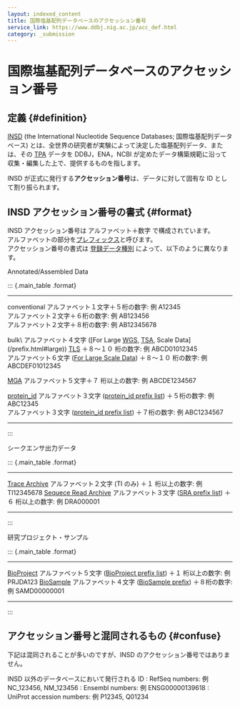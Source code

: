```yaml
---
layout: indexed_content
title: 国際塩基配列データベースのアクセッション番号
service_link: https://www.ddbj.nig.ac.jp/acc_def.html
category: _submission
---
```


国際塩基配列データベースのアクセッション番号
============================================

定義 {#definition}
----

[INSD](/insdc.html#insd) (the International Nucleotide Sequence
Databases; 国際塩基配列データベース)
とは、全世界の研究者が実験によって決定した塩基配列データ、または、その
[TPA](/ddbj/tpa.html) データを DDBJ，ENA，NCBI
が定めたデータ構築規範に沿って収集・編集した上で、提供するものを指します。

INSD が正式に発行する**アクセッション番号**は、データに対して固有な ID
として割り振られます。

INSD アクセッション番号の書式 {#format}
-----------------------------

INSD アクセッション番号は アルファベット＋数字 で構成されています。\
アルファベットの部分を[プレフィックス](/prefix.html)と呼びます。\
アクセッション番号の書式は [登録データ種別](/data-categories.html)
によって、以下のように異なります。

Annotated/Assembled Data

::: {.main_table .format}
  ------------------------------------------------- -----------------------------------
  conventional                                      アルファベット１文字＋５桁の数字:
                                                    例 A12345\
                                                    アルファベット２文字＋６桁の数字:
                                                    例 AB123456\
                                                    アルファベット２文字＋８桁の数字:
                                                    例 AB12345678

  bulk\                                             アルファベット４文字 ([For Large
  [WGS](/ddbj/wgs.html), [TSA](/ddbj/tsa.html),     Scale Data](/prefix.html#large))
  [TLS](/ddbj/tls.html)                             ＋８～１０ 桁の数字: 例
                                                    ABCD01012345\
                                                    アルファベット６文字 ([For Large
                                                    Scale Data](/prefix.html#large))
                                                    ＋８～１０ 桁の数字: 例
                                                    ABCDEF01012345

  [MGA](/ddbj/mga.html)                             アルファベット５文字＋７
                                                    桁以上の数字: 例 ABCDE1234567

  [protein\_id](/ddbj/qualifiers.html#protein_id)   アルファベット３文字 ([protein\_id
                                                    prefix list](/prefix.html#protein))
                                                    ＋５桁の数字: 例 ABC12345\
                                                    アルファベット３文字 ([protein\_id
                                                    prefix list](/prefix.html#protein))
                                                    ＋７桁の数字: 例 ABC1234567
  ------------------------------------------------- -----------------------------------
:::

シークエンサ出力データ

::: {.main_table .format}
  ----------------------------------------- --------------------------------------------------------------------------------------------
  [Trace Archive](/dta/index.html)          アルファベット２文字 (TI のみ) ＋１ 桁以上の数字: 例 TI12345678
  [Sequece Read Archive](/dra/index.html)   アルファベット３文字 ([SRA prefix list](/prefix.html#dra)) ＋６ 桁以上の数字: 例 DRA000001
  ----------------------------------------- --------------------------------------------------------------------------------------------
:::

研究プロジェクト・サンプル

::: {.main_table .format}
  -------------------------------------- ------------------------------------------------------------------------------------------------------
  [BioProject](/bioproject/index.html)   アルファベット５文字 ([BioProject prefix list](/prefix.html#project)) ＋１ 桁以上の数字: 例 PRJDA123
  [BioSample](/biosample/index.html)     アルファベット４文字 ([BioSample prefix](/prefix.html#sample)) ＋８桁の数字: 例 SAMD00000001
  -------------------------------------- ------------------------------------------------------------------------------------------------------
:::

アクセッション番号と混同されるもの {#confuse}
----------------------------------

下記は混同されることが多いのですが、INSD
のアクセッション番号ではありません。

INSD 以外のデータベースにおいて発行される ID
:   RefSeq numbers: 例 NC\_123456, NM\_123456
:   Ensembl numbers: 例 ENSG00000139618
:   UniProt accession numbers: 例 P12345, Q01234
